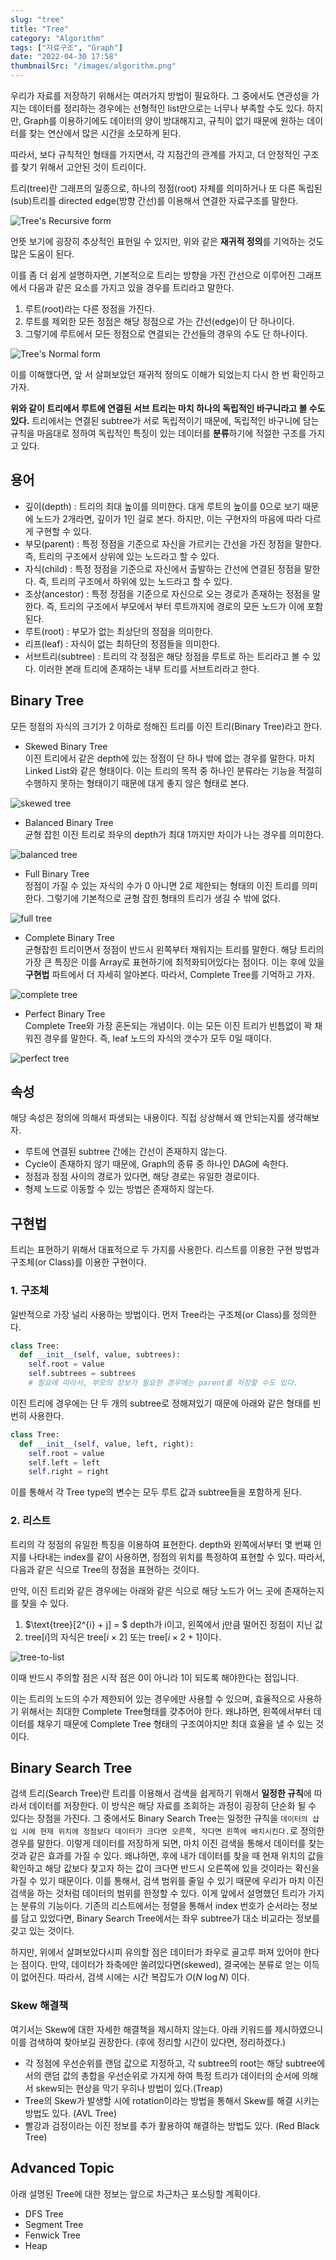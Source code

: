 ```yaml
---
slug: "tree"
title: "Tree"
category: "Algorithm"
tags: ["자료구조", "Graph"]
date: "2022-04-30 17:58"
thumbnailSrc: "/images/algorithm.png"
---
```


우리가 자료를 저장하기 위해서는 여러가지 방법이 필요하다. 그 중에서도 연관성을 가지는 데이터를 정리하는 경우에는 선형적인 list만으로는 너무나 부족할 수도 있다. 하지만, Graph를 이용하기에도 데이터의 양이 방대해지고, 규칙이 없기 때문에 원하는 데이터를 찾는 연산에서 많은 시간을 소모하게 된다.

따라서, 보다 규칙적인 형태를 가지면서, 각 지점간의 관계를 가지고, 더 안정적인 구조를 찾기 위해서 고안된 것이 트리이다.

트리(tree)란 그래프의 일종으로, 하나의 정점(root) 자체를 의미하거나 또 다른 독립된 (sub)트리를 directed edge(방향 간선)를 이용해서 연결한 자료구조를 말한다.

![Tree's Recursive form](/images/tree1.jpeg)


언뜻 보기에 굉장히 추상적인 표현일 수 있지만, 위와 같은 **재귀적 정의**를 기억하는 것도 많은 도움이 된다.

이를 좀 더 쉽게 설명하자면, 기본적으로 트리는 방향을 가진 간선으로 이루어진 그래프에서 다음과 같은 요소를 가지고 있을 경우를 트리라고 말한다.
1. 루트(root)라는 다른 정점을 가진다.
2. 루트를 제외한 모든 정점은 해당 정점으로 가는 간선(edge)이 단 하나이다.
3. 그렇기에 루트에서 모든 정점으로 연결되는 간선들의 경우의 수도 단 하나이다.

![Tree's Normal form](/images/tree2.jpeg)

이를 이해했다면, 앞 서 살펴보았던 재귀적 정의도 이해가 되었는지 다시 한 번 확인하고 가자.

**위와 같이 트리에서 루트에 연결된 서브 트리는 마치 하나의 독립적인 바구니라고 볼 수도 있다.** 트리에서는 연결된 subtree가 서로 독립적이기 때문에, 독립적인 바구니에 담는 규칙을 마음대로 정하여 독립적인 특징이 있는 데이터를 **분류**하기에 적절한 구조를 가지고 있다.

## 용어

- 깊이(depth) : 트리의 최대 높이를 의미한다. 대게 루트의 높이를 0으로 보기 때문에 노드가 2개라면, 깊이가 1인 걸로 본다. 하지만, 이는 구현자의 마음에 따라 다르게 구현할 수 있다.
- 부모(parent) : 특정 정점을 기준으로 자신을 가르키는 간선을 가진 정점을 말한다. 즉, 트리의 구조에서 상위에 있는 노드라고 할 수 있다.
- 자식(child) : 특정 정점을 기준으로 자신에서 출발하는 간선에 연결된 정점을 말한다. 즉, 트리의 구조에서 하위에 있는 노드라고 할 수 있다.
- 조상(ancestor) : 특정 정점을 기준으로 자신으로 오는 경로가 존재하는 정점을 말한다. 즉, 트리의 구조에서 부모에서 부터 루트까지에 경로의 모든 노드가 이에 포함된다.
- 루트(root) : 부모가 없는 최상단의 정점을 의미한다.
- 리프(leaf) : 자식이 없는 최하단의 정점들을 의미한다.
- 서브트리(subtree) : 트리의 각 정점은 해당 정점을 루트로 하는 트리라고 볼 수 있다. 이러한 본래 트리에 존재하는 내부 트리를 서브트리라고 한다.


## Binary Tree
  
모든 정점의 자식의 크기가 2 이하로 정해진 트리를 이진 트리(Binary Tree)라고 한다.
- Skewed Binary Tree    
  이진 트리에서 같은 depth에 있는 정점이 단 하나 밖에 없는 경우를 말한다. 마치 Linked List와 같은 형태이다. 이는 트리의 목적 중 하나인 분류라는 기능을 적절히 수행하지 못하는 형태이기 때문에 대게 좋지 않은 형태로 본다.

![skewed tree](/images/skewed-tree.png)

- Balanced Binary Tree   
  균형 잡힌 이진 트리로 좌우의 depth가 최대 1까지만 차이가 나는 경우를 의미한다.

![balanced tree](/images/balanced-tree.png)

- Full Binary Tree   
  정점이 가질 수 있는 자식의 수가 0 아니면 2로 제한되는 형태의 이진 트리를 의미한다. 그렇기에 기본적으로 균형 잡힌 형태의 트리가 생길 수 밖에 없다.

![full tree](/images/full-tree.png)

- Complete Binary Tree   
  균형잡힌 트리이면서 정점이 반드시 왼쪽부터 채워지는 트리를 말한다. 해당 트리의 가장 큰 특징은 이를 Array로 표현하기에 최적화되어있다는 점이다. 이는 후에 있을 **구현법** 파트에서 더 자세히 알아본다. 따라서, Complete Tree를 기억하고 가자.

![complete tree](/images/complete-tree.png)

- Perfect Binary Tree   
  Complete Tree와 가장 혼돈되는 개념이다. 이는 모든 이진 트리가 빈틈없이 꽉 채워진 경우를 말한다. 즉, leaf 노드의 자식의 갯수가 모두 0일 때이다.

![perfect tree](/images/perfect-tree.png)

## 속성

해당 속성은 정의에 의해서 파생되는 내용이다. 직접 상상해서 왜 안되는지를 생각해보자.

- 루트에 연결된 subtree 간에는 간선이 존재하지 않는다.
- Cycle이 존재하지 않기 때문에, Graph의 종류 중 하나인 DAG에 속한다.
- 정점과 정점 사이의 경로가 있다면, 해당 경로는 유일한 경로이다.
- 형제 노드로 이동할 수 있는 방법은 존재하지 않는다.

## 구현법

트리는 표현하기 위해서 대표적으로 두 가지를 사용한다. 리스트를 이용한 구현 방법과 구조체(or Class)를 이용한 구현이다.

### 1. 구조체

일반적으로 가장 널리 사용하는 방법이다. 먼저 Tree라는 구조체(or Class)를 정의한다.
```python
class Tree:
  def __init__(self, value, subtrees):
    self.root = value
    self.subtrees = subtrees
    # 필요에 따라서, 부모의 정보가 필요한 경우에는 parent를 저장할 수도 있다.
```

이진 트리에 경우에는 단 두 개의 subtree로 정해져있기 때문에 아래와 같은 형태를 빈번히 사용한다.

```python
class Tree:
  def __init__(self, value, left, right):
    self.root = value
    self.left = left
    self.right = right
```

이를 통해서 각 Tree type의 변수는 모두 루트 값과 subtree들을 포함하게 된다.

### 2. 리스트

트리의 각 정점의 유일한 특징을 이용하여 표현한다. depth와 왼쪽에서부터 몇 번째 인지를 나타내는 index를 같이 사용하면, 정점의 위치를 특정하여 표현할 수 있다. 
따라서, 다음과 같은 식으로 Tree의 정점을 표현하는 것이다.

만약, 이진 트리와 같은 경우에는 아래와 같은 식으로 해당 노드가 어느 곳에 존재하는지를 찾을 수 있다.

1. $\text{tree}[2^{i} + j] = $ depth가 i이고, 왼쪽에서 j만큼 떨어진 정점이 지닌 값
2. $\text{tree}[i]$의 자식은 $\text{tree}[i \times 2]$ 또는 $\text{tree}[i \times 2 + 1]$이다.

![tree-to-list](/images/tree-to-list.jpeg)

이때 반드시 주의할 점은 시작 점은 0이 아니라 1이 되도록 해야한다는 점입니다. 

이는 트리의 노드의 수가 제한되어 있는 경우에만 사용할 수 있으며, 효율적으로 사용하기 위해서는 최대한 Complete Tree형태를 갖추어야 한다. 왜냐하면, 왼쪽에서부터 데이터를 채우기 때문에 Complete Tree 형태의 구조여야지만 최대 효율을 낼 수 있는 것이다.

## Binary Search Tree
 
검색 트리(Search Tree)란 트리를 이용해서 검색을 쉽게하기 위해서 **일정한 규칙**에 따라서 데이터를 저장한다. 이 방식은 해당 자료를 조회하는 과정이 굉장히 단순화 될 수 있다는 장점을 가진다. 그 중에서도 Binary Search Tree는 일정한 규칙을 `데이터의 삽입 시에 현재 위치에 정점보다 데이터가 크다면 오른쪽, 작다면 왼쪽에 배치시킨다.`로 정의한 경우를 말한다. 이렇게 데이터를 저장하게 되면, 마치 이진 검색을 통해서 데이터를 찾는 것과 같은 효과를 가질 수 있다. 왜냐하면, 후에 내가 데이터를 찾을 때 현재 위치의 값을 확인하고 해당 값보다 찾고자 하는 값이 크다면 반드시 오른쪽에 있을 것이라는 확신을 가질 수 있기 때문이다. 이를 통해서, 검색 범위를 줄일 수 있기 때문에 우리가 마치 이진 검색을 하는 것처럼 데이터의 범위를 한정할 수 있다. 이게 앞에서 설명했던 트리가 가지는 분류의 기능이다. 기존의 리스트에서는 정렬을 통해서 index 번호가 순서라는 정보를 담고 있었다면, Binary Search Tree에서는 좌우 subtree가 대소 비교라는 정보를 갖고 있는 것이다.

하지만, 위에서 살펴보았다시피 유의할 점은 데이터가 좌우로 골고루 퍼져 있어야 한다는 점이다. 만약, 데이터가 좌축에만 쏠려있다면(skewed), 결국에는 분류로 얻는 이득이 없어진다. 따라서, 검색 시에는 시간 복잡도가 $O(N~\log{N})$ 이다.

### Skew 해결책

여기서는 Skew에 대한 자세한 해결책을 제시하지 않는다. 아래 키워드를 제시하였으니 이를 검색하여 찾아보길 권장한다. (후에 정리할 시간이 있다면, 정리하겠다.)

- 각 정점에 우선순위를 랜덤 값으로 지정하고, 각 subtree의 root는 해당 subtree에서의 랜덤 값의 총합을 우선순위로 가지게 하여 특정 트리가 데이터의 순서에 의해서 skew되는 현상을 막기 우히나 방법이 있다.(Treap)
- Tree의 Skew가 발생할 시에 rotation이라는 방법을 통해서 Skew를 해결 시키는 방법도 있다. (AVL Tree)
- 빨강과 검정이라는 이진 정보를 추가 활용하여 해결하는 방법도 있다. (Red Black Tree)


## Advanced Topic

아래 설명된 Tree에 대한 정보는 앞으로 차근차근 포스팅할 계획이다.

- DFS Tree
- Segment Tree
- Fenwick Tree
- Heap